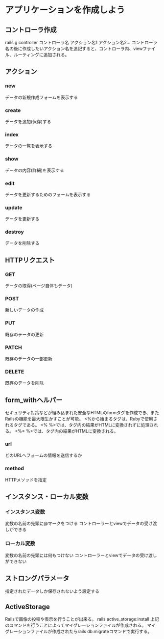 # アプリケーションを作成しよう

## コントローラ作成
rails g controller コントローラ名 アクション名1 アクション名2...
コントローラ名の後に作成したいアクション名を追記すると、コントローラ内、viewファイル、ルーティングに追加される。

## アクション
### new
データの新規作成フォームを表示する

### create
データを追加(保存)する

### index
データの一覧を表示する

### show
データの内容(詳細)を表示する

### edit
データを更新するためのフォームを表示する

### update
データを更新する

### destroy
データを削除する

## HTTPリクエスト
### GET
データの取得(ページ自体もデータ)

### POST
新しいデータの作成

### PUT
既存のテータの更新

### PATCH
既存のデータの一部更新

### DELETE
既存のデータを削除

## form_withヘルパー
セキュリティ対策などが組み込まれた安全なHTMLのformタグを作成でき、またRailsの機能を最大限生かすことが可能。
<%から始まるタグは、Rubyで使用されるタグである。
<% %>では、タグ内の結果がHTMLに変換されずに処理される。
<%= %>では、タグ内の結果がHTMLに変換される。
### url
どのURLへフォームの情報を送信するか

### method
HTTPメソッドを指定

## インスタンス・ローカル変数
### インスタンス変数
変数の名前の先頭に@マークをつける
コントローラーとviewでデータの受け渡しができる

### ローカル変数
変数の名前の先頭には何もつけない
コントローラーとviewでデータの受け渡しができない

## ストロングパラメータ
指定されたデータしか保存されないよう設定する

## ActiveStorage
Railsで画像の投稿や表示を行うことが出来る。
rails active_storage:install
上記のコマンドを行うことによってマイグレーションファイルが作成される。
マイグレーションファイルが作成されたらrails db:migrateコマンドで実行する。